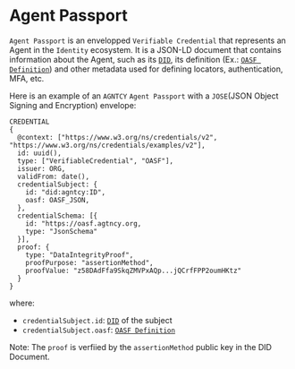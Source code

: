# Agent Passport

`Agent Passport` is an envelopped `Verifiable Credential` that represents an Agent in the `Identity` ecosystem.
It is a JSON-LD document that contains information about the Agent, such as its [`DID`](/docs/did), its definition (Ex.: [`OASF Definition`](https://schema.oasf.agntcy.org/objects/agent)) and other metadata used for defining locators, authentication, MFA, etc.

Here is an example of an `AGNTCY` `Agent Passport` with a `JOSE`(JSON Object Signing and Encryption) envelope:

```
CREDENTIAL
{
  @context: ["https://www.w3.org/ns/credentials/v2", "https://www.w3.org/ns/credentials/examples/v2"],
  id: uuid(),
  type: ["VerifiableCredential", "OASF"],
  issuer: ORG,
  validFrom: date(),
  credentialSubject: {
    id: "did:agntcy:ID",
    oasf: OASF_JSON,
  },
  credentialSchema: [{
    id: "https://oasf.agtncy.org,
    type: "JsonSchema"
  }],
  proof: {
    type: "DataIntegrityProof",
    proofPurpose: "assertionMethod",
    proofValue: "z58DAdFfa9SkqZMVPxAQp...jQCrfFPP2oumHKtz"
  }
}

```

where:

- `credentialSubject.id`: [`DID`](/docs/did) of the subject
- `credentialSubject.oasf`: [`OASF Definition`](https://schema.oasf.agntcy.org/objects/agent)

Note: The `proof` is verfiied by the `assertionMethod` public key in the DID Document.
